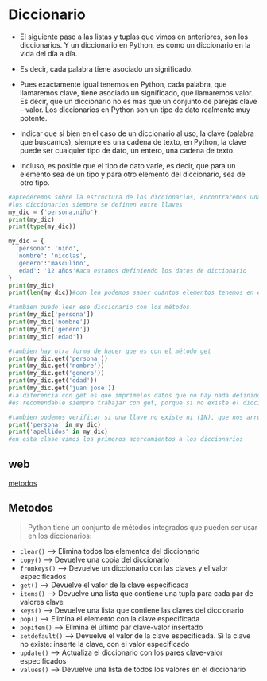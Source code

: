 # Diccionario

- El siguiente paso a las listas y tuplas que vimos en anteriores, son los diccionarios. Y un diccionario en Python, es como un diccionario en la vida del día a día.

- Es decir, cada palabra tiene asociado un significado.

- Pues exactamente igual tenemos en Python, cada palabra, que llamaremos clave, tiene asociado un significado, que llamaremos valor. Es decir, que un diccionario no es mas que un conjunto de parejas clave – valor. Los diccionarios en Python son un tipo de dato realmente muy potente.

- Indicar que si bien en el caso de un diccionario al uso, la clave (palabra que buscamos), siempre es una cadena de texto, en Python, la clave puede ser cualquier tipo de dato, un entero, una cadena de texto.

- Incluso, es posible que el tipo de dato varíe, es decir, que para un elemento sea de un tipo y para otro elemento del diccionario, sea de otro tipo.
```python
#aprederemos sobre la estructura de los diccionarios, encontraremos una palabra y por ende su definición ==> en Python sería una llave (key), y su definición 
#los diccionarios siempre se definen entre llaves 
my_dic = {'persona,niño'}
print(my_dic)
print(type(my_dic))

my_dic = {
  'persona': 'niño',
  'nombre': 'nicolas',
  'genero':'masculino',
  'edad': '12 años'#aca estamos definiendo los datos de diccionario
}
print(my_dic)
print(len(my_dic))#con len podemos saber cuántos elementos tenemos en el dic

#tambien puedo leer ese diccionario con los métodos 
print(my_dic['persona'])
print(my_dic['nombre'])
print(my_dic['genero'])
print(my_dic['edad'])

#tambien hay otra forma de hacer que es con el método get
print(my_dic.get('persona'))
print(my_dic.get('nombre'))
print(my_dic.get('genero'))
print(my_dic.get('edad'))
print(my_dic.get('juan jose'))
#la diferencia con get es que imprímelos datos que no hay nada definido(none)
#es recomendable siempre trabajar con get, porque si no existe el diccionario no dará un error solo pondrá None 

#tambien podemos verificar si una llave no existe ni (IN), que nos arrojara valores bulenos 
print('persona' in my_dic)
print('apellidos' in my_dic)
#en esta clase vimos los primeros acercamientos a los diccionarios
```
## web
[metodos](https://docs.hektorprofe.net/python/metodos-de-las-colecciones/metodos-de-los-diccionarios/)

## Metodos 

> Python tiene un conjunto de métodos integrados que pueden ser usar en los diccionarios:

- `clear()` --> Elimina todos los elementos del diccionario
- `copy()` --> Devuelve una copia del diccionario
- `fromkeys()` --> Devuelve un diccionario con las claves y el valor especificados
- `get()` --> Devuelve el valor de la clave especificada
- `items()` --> Devuelve una lista que contiene una tupla para cada par de valores clave
- `keys()` --> Devuelve una lista que contiene las claves del diccionario
- `pop()` --> Elimina el elemento con la clave especificada
- `popitem()` --> Elimina el último par clave-valor insertado
- `setdefault()` --> Devuelve el valor de la clave especificada. Si la clave no existe: inserte la clave, con el valor especificado
- `update()` --> Actualiza el diccionario con los pares clave-valor especificados
- `values()` --> Devuelve una lista de todos los valores en el diccionario
